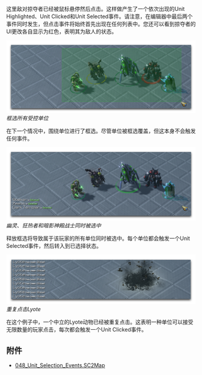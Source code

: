 这里敌对掠夺者已经被鼠标悬停然后点击。这样做产生了一个依次出现的Unit Highlighted、Unit Clicked和Unit Selected事件。请注意，在编辑器中最后两个事件同时发生，但点击事件将始终首先出现在任何列表中。您还可以看到掠夺者的UI更改各自显示为红色，表明其为敌人的状态。

[![框选所有受控单元](./resources/048_Unit_Selection_Events7.png)](./resources/048_Unit_Selection_Events7.png)
*框选所有受控单位*

在下一个情况中，围绕单位进行了框选。尽管单位被框选覆盖，但这本身不会触发任何事件。

![](./resources/048_Unit_Selection_Events8.png)
*幽灵、狂热者和暗影神殿战士同时被选中*

释放框选将导致属于该玩家的所有单位同时被选中。每个单位都会触发一个Unit Selected事件，然后转入到已选择状态。

[![重复点击Lyote](./resources/048_Unit_Selection_Events9.png)](./resources/048_Unit_Selection_Events9.png)
*重复点击Lyote*

在这个例子中，一个中立的Lyote动物已经被重复点击。这表明一种单位可以接受无限数量的玩家点击，每次都会触发一个Unit Clicked事件。

## 附件

* [048_Unit_Selection_Events.SC2Map](./maps/048_Unit_Selection_Events.SC2Map)